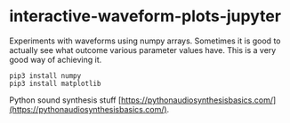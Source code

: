 # interactive-waveform-plots-jupyter

Experiments with waveforms using numpy arrays. Sometimes it is good to actually
see what outcome various parameter values have. This is a very good way
of achieving it.

```
pip3 install numpy
pip3 install matplotlib
```

Python sound synthesis stuff [https://pythonaudiosynthesisbasics.com/](https://pythonaudiosynthesisbasics.com/).

